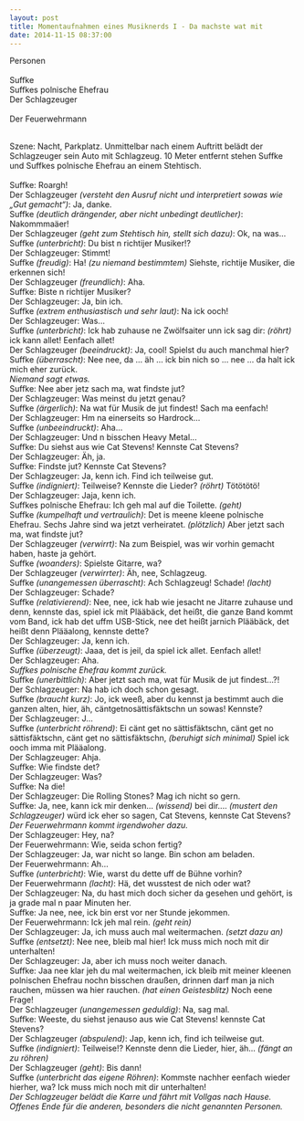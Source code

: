 ```yaml
---
layout: post
title: Momentaufnahmen eines Musiknerds I - Da machste wat mit
date: 2014-11-15 08:37:00
---
```



Personen<br><br>
Suffke<br>
Suffkes polnische Ehefrau<br>
Der Schlagzeuger<br><br>
Der Feuerwehrmann<br><br>

Szene: Nacht, Parkplatz. Unmittelbar nach einem Auftritt belädt der Schlagzeuger sein Auto mit Schlagzeug. 10 Meter entfernt stehen Suffke und Suffkes polnische Ehefrau an einem Stehtisch.
<br><br>
Suffke: Roargh!<br>
Der Schlagzeuger *(versteht den Ausruf nicht und interpretiert sowas wie „Gut gemacht“)*: Ja, danke.<br>
Suffke *(deutlich drängender, aber nicht unbedingt deutlicher)*: Nakommmaäer!<br>
Der Schlagzeuger *(geht zum Stehtisch hin, stellt sich dazu)*: Ok, na was...<br>
Suffke *(unterbricht)*: Du bist n richtijer Musiker!?<br>
Der Schlagzeuger: Stimmt!<br>
Suffke *(freudig)*: Ha! *(zu niemand bestimmtem)* Siehste, richtije Musiker, die erkennen sich!<br>
Der Schlagzeuger *(freundlich)*: Aha.<br>
Suffke: Biste n richtijer Musiker?<br>
Der Schlagzeuger: Ja, bin ich.<br>
Suffke *(extrem enthusiastisch und sehr laut)*: Na ick ooch!<br>
Der Schlagzeuger: Was...<br>
Suffke *(unterbricht)*: Ick hab zuhause ne Zwölfsaiter unn ick sag dir: *(röhrt)* ick kann allet! Eenfach allet!<br>
Der Schlagzeuger *(beeindruckt)*: Ja, cool! Spielst du auch manchmal hier?<br>
Suffke *(überrascht)*: Nee nee, da … äh … ick bin nich so … nee … da halt ick mich eher zurück.<br>
*Niemand sagt etwas.*<br>
Suffke: Nee aber jetz sach ma, wat findste jut?<br>
Der Schlagzeuger: Was meinst du jetzt genau?<br>
Suffke *(ärgerlich)*: Na wat für Musik de jut findest! Sach ma eenfach!<br>
Der Schlagzeuger: Hm na einerseits so Hardrock...<br>
Suffke *(unbeeindruckt)*: Aha...<br>
Der Schlagzeuger: Und n bisschen Heavy Metal...<br>
Suffke: Du siehst aus wie Cat Stevens! Kennste Cat Stevens?<br>
Der Schlagzeuger: Äh, ja.<br>
Suffke: Findste jut? Kennste Cat Stevens?<br>
Der Schlagzeuger: Ja, kenn ich. Find ich teilweise gut.<br>
Suffke *(indigniert)*: Teilweise? Kennste die Lieder? *(röhrt)* Tötötötö!<br>
Der Schlagzeuger: Jaja, kenn ich.<br>
Suffkes polnische Ehefrau: Ich geh mal auf die Toilette. *(geht)*<br>
Suffke *(kumpelhaft und vertraulich)*: Det is meene kleene polnische Ehefrau. Sechs Jahre sind wa jetzt verheiratet. *(plötzlich)* Aber jetzt sach ma, wat findste jut?<br>
Der Schlagzeuger *(verwirrt)*: Na zum Beispiel, was wir vorhin gemacht haben, haste ja gehört.<br>
Suffke *(woanders)*: Spielste Gitarre, wa?<br>
Der Schlagzeuger *(verwirrter)*: Äh, nee, Schlagzeug.<br>
Suffke *(unangemessen überrascht)*: Ach Schlagzeug! Schade! *(lacht)*<br>
Der Schlagzeuger: Schade?<br>
Suffke *(relativierend)*: Nee, nee, ick hab wie jesacht ne Jitarre zuhause und denn, kennste das, spiel ick mit Plääbäck, det heißt, die ganze Band kommt vom Band, ick hab det uffm USB-Stick, nee det heißt jarnich Plääbäck, det heißt denn Plääalong, kennste dette?<br>
Der Schlagzeuger: Ja, kenn ich.<br>
Suffke *(überzeugt)*: Jaaa, det is jeil, da spiel ick allet. Eenfach allet!<br>
Der Schlagzeuger: Aha.<br>
*Suffkes polnische Ehefrau kommt zurück.*<br>
Suffke *(unerbittlich)*: Aber jetzt sach ma, wat für Musik de jut findest...?!<br>
Der Schlagzeuger: Na hab ich doch schon gesagt. <br>
Suffke *(braucht kurz)*: Jo, ick weeß, aber du kennst ja bestimmt auch die ganzen alten, hier, äh, cäntgetnosättisfäktschn un sowas! Kennste?<br>
Der Schlagzeuger: J...<br>
Suffke *(unterbricht röhrend)*:  Ei cänt get no sättisfäktschn, cänt get no sättisfäktschn, cänt get no sättisfäktschn, *(beruhigt sich minimal)* Spiel ick ooch imma mit Plääalong.<br>
Der Schlagzeuger: Ahja.<br>
Suffke: Wie findste det?<br>
Der Schlagzeuger: Was?<br>
Suffke: Na die!<br>
Der Schlagzeuger: Die Rolling Stones? Mag ich nicht so gern. <br>
Suffke: Ja, nee, kann ick mir denken... *(wissend)* bei dir.... *(mustert den Schlagzeuger)* würd ick eher so sagen, Cat Stevens, kennste Cat Stevens?<br>
*Der Feuerwehrmann kommt irgendwoher dazu.*<br>
Der Schlagzeuger: Hey, na?<br>
Der Feuerwehrmann: Wie, seida schon fertig?<br>
Der Schlagzeuger: Ja, war nicht so lange. Bin schon am beladen.<br>
Der Feuerwehrmann: Ah...<br>
Suffke *(unterbricht)*: Wie, warst du dette uff de Bühne vorhin?<br>
Der Feuerwehrmann *(lacht)*: Hä, det wusstest de nich oder wat?<br>
Der Schlagzeuger: Na, du hast mich doch sicher da gesehen und gehört, is ja grade mal n paar Minuten her.<br>
Suffke: Ja nee, nee, ick bin erst vor ner Stunde jekommen.<br>
Der Feuerwehrmann: Ick jeh mal rein. *(geht rein)*<br>
Der Schlagzeuger: Ja, ich muss auch mal weitermachen. *(setzt dazu an)*<br>
Suffke *(entsetzt)*: Nee nee, bleib mal hier! Ick muss mich noch mit dir unterhalten!<br>
Der Schlagzeuger: Ja, aber ich muss noch weiter danach.<br>
Suffke: Jaa nee klar jeh du mal weitermachen, ick bleib mit meiner kleenen polnischen Ehefrau nochn bisschen draußen, drinnen darf man ja nich rauchen, müssen wa hier rauchen. *(hat einen Geistesblitz)* Noch eene Frage!<br>
Der Schlagzeuger *(unangemessen geduldig)*: Na, sag mal.<br>
Suffke: Weeste, du siehst jenauso aus wie Cat Stevens! kennste Cat Stevens?<br>
Der Schlagzeuger *(abspulend)*: Jap, kenn ich, find ich teilweise gut.<br>
Suffke *(indigniert)*: Teilweise!? Kennste denn die Lieder, hier, äh... *(fängt an zu röhren)*<br>
Der Schlagzeuger *(geht)*: Bis dann!<br>
Suffke *(unterbricht das eigene Röhren)*: Kommste nachher eenfach wieder hierher, wa? Ick muss mich noch mit dir unterhalten!<br>
*Der Schlagzeuger belädt die Karre und fährt mit Vollgas nach Hause. Offenes Ende für die anderen, besonders die nicht genannten Personen.*
 
